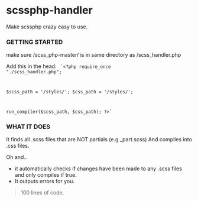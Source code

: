 # scssphp-handler
Make scssphp crazy easy to use. 

### GETTING STARTED

make sure /scss_php-master/ 
is in same directory as /scss_handler.php

Add this in the head:
<code>
`<?php
require_once "./scss_handler.php";

$scss_path = '/styles/';
$css_path = '/styles/';

run_compiler($scss_path, $css_path);
?>`
</code>

### WHAT IT DOES

It finds all .scss files that are NOT partials (e.g _part.scss)
And compiles into .css files. 

Oh and..

- it automatically checks if changes have been made to any .scss files and only compiles if true.
- It outputs errors for you.


>100 lines of code.

